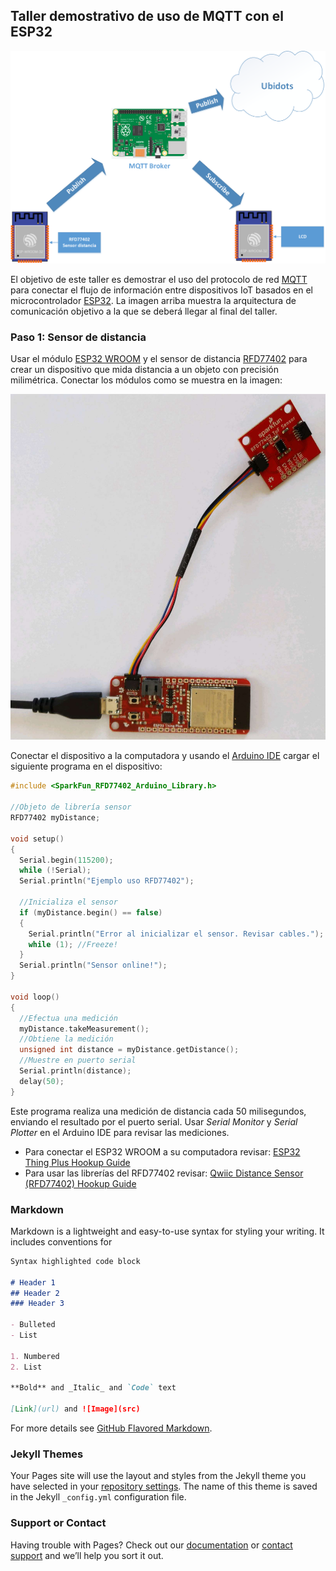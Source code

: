 ## Taller demostrativo de uso de MQTT con el ESP32

![Diagrama](diagrama.png)

El objetivo de este taller es demostrar el uso del protocolo de red [MQTT](https://mqtt.org/) para conectar el flujo de información entre dispositivos IoT basados en el microcontrolador [ESP32](https://www.espressif.com/en/products/socs/esp32). La imagen arriba muestra la arquitectura de comunicación objetivo a la que se deberá llegar al final del taller.

### Paso 1: Sensor de distancia

Usar el módulo [ESP32 WROOM](https://www.sparkfun.com/products/15663) y el sensor de distancia [RFD77402](https://www.sparkfun.com/products/retired/14539) para crear un dispositivo que mida distancia a un objeto con precisión milimétrica. Conectar los módulos como se muestra en la imagen:

![ESP32 y RFD77402](esp32_rfd77402.jpg)

Conectar el dispositivo a la computadora y usando el [Arduino IDE](https://www.arduino.cc/en/main/software) cargar el siguiente programa en el dispositivo:
```C++
#include <SparkFun_RFD77402_Arduino_Library.h>

//Objeto de librería sensor
RFD77402 myDistance;

void setup()
{
  Serial.begin(115200);
  while (!Serial);
  Serial.println("Ejemplo uso RFD77402");

  //Inicializa el sensor
  if (myDistance.begin() == false)
  {
    Serial.println("Error al inicializar el sensor. Revisar cables.");
    while (1); //Freeze!
  }
  Serial.println("Sensor online!");
}

void loop()
{
  //Efectua una medición
  myDistance.takeMeasurement();
  //Obtiene la medición
  unsigned int distance = myDistance.getDistance();
  //Muestre en puerto serial
  Serial.println(distance);
  delay(50);
}
```
Este programa realiza una medición de distancia cada 50 milisegundos, enviando el resultado por el puerto serial. Usar *Serial Monitor* y *Serial Plotter* en el Arduino IDE para revisar las mediciones.

* Para conectar el ESP32 WROOM a su computadora revisar: [ESP32 Thing Plus Hookup Guide](https://learn.sparkfun.com/tutorials/esp32-thing-plus-hookup-guide)
* Para usar las librerías del RFD77402 revisar: [Qwiic Distance Sensor (RFD77402) Hookup Guide](https://learn.sparkfun.com/tutorials/qwiic-distance-sensor-rfd77402-hookup-guide)

### Markdown

Markdown is a lightweight and easy-to-use syntax for styling your writing. It includes conventions for

```markdown
Syntax highlighted code block

# Header 1
## Header 2
### Header 3

- Bulleted
- List

1. Numbered
2. List

**Bold** and _Italic_ and `Code` text

[Link](url) and ![Image](src)
```

For more details see [GitHub Flavored Markdown](https://guides.github.com/features/mastering-markdown/).

### Jekyll Themes

Your Pages site will use the layout and styles from the Jekyll theme you have selected in your [repository settings](https://github.com/fexadom/esp32-mqtt/settings). The name of this theme is saved in the Jekyll `_config.yml` configuration file.

### Support or Contact

Having trouble with Pages? Check out our [documentation](https://docs.github.com/categories/github-pages-basics/) or [contact support](https://github.com/contact) and we’ll help you sort it out.
